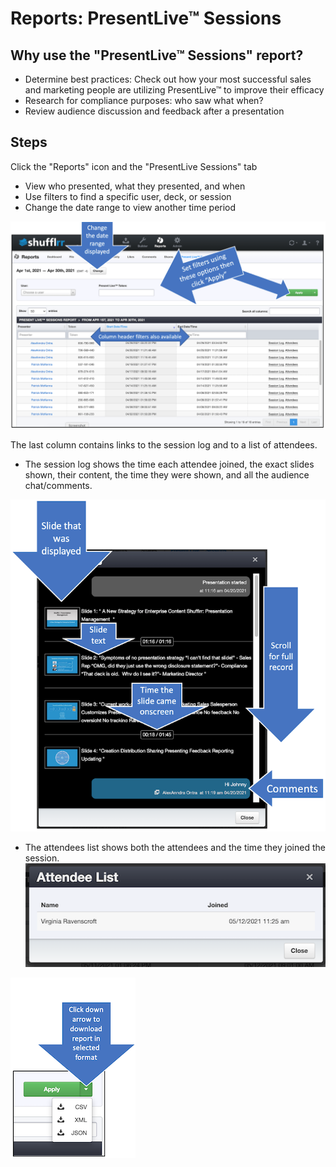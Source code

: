# Reports: PresentLive™ Sessions

## Why use the "PresentLive™ Sessions" report?
* Determine best practices: Check out how your most successful sales and marketing people are utilizing PresentLive™ to improve their efficacy
* Research for compliance purposes: who saw what when?
* Review audience discussion and feedback after a presentation

## Steps

Click the "Reports" icon and the "PresentLive Sessions" tab
* View who presented, what they presented, and when
* Use filters to find a specific user, deck, or session
* Change the date range to view another time period

![PresentLive Session report](img/reports-presentlive.png)

The last column contains links to the session log and to a list of attendees. 

* The session log shows the time each attendee joined, the exact slides shown, their content, the time they were shown, and all the audience chat/comments. 

![PresentLive Session Log](img/reports-presentlive-sessionlog.png)

* The attendees list shows both the attendees and the time they joined the session.
![PresentLive Session Attendee list](img/reports-presentlive-attendees.png)

![Download report from the "Apply filters" button](img/reports-download.png)